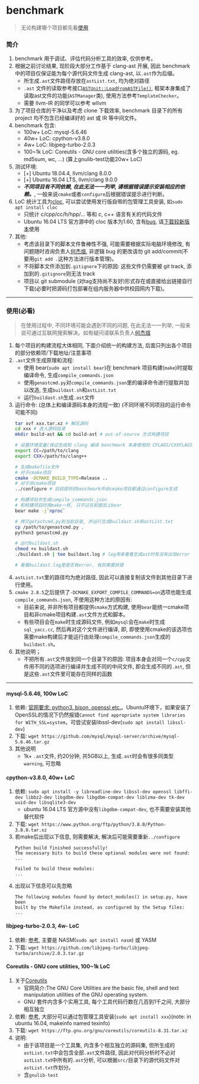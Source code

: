 # benchmark
>无论构建哪个项目都先看[使用](#Usage)
### 简介
1. benchmark 用于调试、评估代码分析工具的效率, 仅供参考。
2. 根据之前讨论结果, 现阶段大部分工作基于 clang-ast 开展, 因此 benchmark 中的项目仅保证能为每个源代码文件生成 clang-ast, 以`.ast`作为后缀。
    + 所生成`.ast`文件路径存放在`astList.txt`, 均为绝对路径
    + `.ast` 文件的读取参考接口[`ASTUnit::LoadFromASTFile()`](http://clang.llvm.org/doxygen/classclang_1_1ASTUnit.html), 框架本身集成了读取ast文件的功能(`ASTManager`类), 使用方法参考`TemplateChecker`。
    + 需要 llvm-IR 的同学可以参考 wllvm
3. 为了项目仓库的干净以及考虑 clone 下载效率, benchmark 目录下的所有 project 均不包含已经编译好的 ast 或 IR 等中间文件。
4. benchmark 包含: 
    + 100w+ LoC: mysql-5.6.46
    + 40w+ LoC: cpython-v3.8.0
    + 4w+ LoC: libjpeg-turbo-2.0.3
    + 100~1k LoC: Coreutils - GNU core utilities(含多个独立的源码, eg. md5sum, wc, ...) (算上gnulib-test功能20w+ LoC)
5. 测试环境: 
    + [+] Ubuntu 18.04.4, llvm/clang 8.0.0
    + [+] Ubuntu 16.04 LTS, llvm/clang 9.0.0
    + ***不同项目有不同依赖, 在此无法一一列举, 请根据错误提示安装相应的依赖。***, 一般来说`cmake`或者`configure`后根据错误提示进行判断。
6. LoC 统计工具为[cloc](http://cloc.sourceforge.net/), 可以尝试使用发行版自带的包管理工具安装, 如`sudo apt install cloc`
    + 只统计 c/cpp/cc/h/hpp/... 等和 c, c++ 语言有关的代码文件
    + Ubuntu 16.04 LTS 官方源中的 cloc 版本为1.60, 含有[bug](https://github.com/AlDanial/cloc/issues/126), 请[下载较新版本](https://github.com/AlDanial/cloc/releases)使用
7. 其他:
    + 考虑该目录下的脚本文件鲁棒性不强, 可能需要根据实际电脑环境修改, 有问题随时咨询负责人[何杰煊](kuaiqleqren@163.com), 非逻辑 bug 的更改请勿 git add/commit(不要用`git add .`这种方法进行版本管理)。
    + 不将脚本文件添加到`.gitignore`下的原因: 这些文件仍需要被 git track, 添加到的`.gitignore`则无法 track
    + 项目以 git submodule (对tag支持尚不友好)形式存在或直接给出链接自行下载(必要时把源码打包部署在组内服务器中供校园网内下载)。

----------

### 使用(必看)<a name="Usage"></a>
>在使用过程中, 不同环境可能会遇到不同的问题, 在此无法一一列举, 一般来说可通过互联网搜索解决。如有疑问请联系负责人[何杰煊](kuaiqleqren@163.com)
1. 每个项目的构建流程大体相同, 下面介绍统一的构建方法, 后面只列出各个项目的部分依赖项/下载地址/注意事项
2. `.ast`文件生成原理和流程:
    + 使用 bear(`sudo apt install bear`)在 benchmark 项目构建(`make`)时提取编译命令, 生成`compile_commands.json`
    + 使用`genastcmd.py`对`compile_commands.json`里的编译命令进行提取并加以改造, 生成`buildast.sh`和`astList.txt`
    + 运行`buildast.sh`生成`.ast`文件
3. 运行命令: (总体上和编译源码本身的流程一致) (不同环境不同项目的运行命令可能不同)
    ```bash
    tar xvf xxx.tar.xz # 解压源码
    cd xxx # 进入源码目录
    mkdir build-ast && cd build-ast # out-of-source 方式构建项目
    
    # 设置环境变量(保证生成和 clang 编译 benchmark 本身使用的 CFLAGS/CXXFLAGS 一样)
    export CC=/path/to/clang
    export CXX=/path/to/clang++
    
    # 生成makefile文件
    # 对于cmake项目
    cmake -DCMAKE_BUILD_TYPE=Release ..
    # 对于非cmake项目
    ../configure # 目前提供的benchmark中非cmake项目都通过configure生成
    
    # 构建项目并生成compile_commands.json
    # 和构建项目时用make一样, 只不过在前面加上bear
    bear make -j`nproc` 
    
    # 拷贝getastcmd.py到当前目录, 并运行生成buildast.sh和astList.txt
    cp /path/to/genastcmd.py .
    python3 genastcmd.py
    
    # 运行buildast.sh
    chmod +x buildast.sh
    ./buildast.sh | tee buildast.log # log用来看看生成ast时有没有出现error
    
    # 看看buildast.log里是否有error, 有则需要排错
    ```
4. `astList.txt`里的路径均为绝对路径, 因此可以直接复制该文件到其他目录下进行使用。   
5. `cmake 2.8.5`之后提供了`-DCMAKE_EXPORT_COMPILE_COMMANDS=on`选项也能生成`compile_commands.json`, 不使用这种方法的原因有:
    + 目前来说, 并非所有项目都提供`cmake`方式构建, 使用`bear`能统一cmake项目和非cmake项目构建`.ast`文件方式和脚本。
    + 有些项目会在`make`时生成源码文件, 例如`mysql`会在`make`时生成`sql_yacc.cc`, 然后再对这个文件进行编译, 即, 即使使用cmake的该选项也需要make构建后才能运行由处理`compile_commands.json`生成的`buildast.sh`。
6. 其他说明；
    + 不把所有`.ast`文件放到同一个目录下的原因: 项目本身会对同一个`c/cpp`文件用不同的选项进行编译并生成不同的中间文件, 即会生成不同的`.ast`, 但是这些`.ast`文件里可能存在同样的函数

----------

#### mysql-5.6.46, 100w LoC
1. 依赖: [官网要求: python3, bison, openssl etc.](https://dev.mysql.com/doc/refman/5.6/en/source-installation-prerequisites.html)。Ubuntu环境下，如果安装了OpenSSL的情况下仍然报错`Cannot find appropriate system libraries for WITH_SSL=system`，可尝试安装libssl-dev(`sudo apt install libssl-dev`)
2. 下载: `wget https://github.com/mysql/mysql-server/archive/mysql-5.6.46.tar.gz`
3. 其他说明
    + 1k+ `.ast`文件, 约20分钟, 共5GB以上, 生成`.ast`时会有很多同类型`warning`, 可忽略


#### cpython-v3.8.0, 40w+ LoC
1. 依赖: `sudo apt install -y libreadline-dev libssl-dev openssl libffi-dev libbz2-dev libgdbm-dev libgdbm-compat-dev liblzma-dev tk-dev uuid-dev libsqlite3-dev`
    + ubuntu 16.04 LTS 官方源中没有`libgdbm-compat-dev`, 也不需要安装其他替代软件
2. 下载: `wget https://www.python.org/ftp/python/3.8.0/Python-3.8.0.tar.xz`
3. 若make后出现以下信息, 则需要解决, 解决后可能需要重新`../configure`
    ```
    Python build finished successfully!
    The necessary bits to build these optional modules were not found:
    ...
    
    Failed to build these modules:
    ... 
    ```
4. 出现以下信息可以先忽略
    ```
    The following modules found by detect_modules() in setup.py, have been
    built by the Makefile instead, as configured by the Setup files:
    ...
    ```


#### libjpeg-turbo-2.0.3, 4w- LoC
1. 依赖: [参考](https://github.com/libjpeg-turbo/libjpeg-turbo/blob/2.0.3/BUILDING.md), 主要是 NASM(`sudo apt install nasm`) 或 YASM
2. 下载: `wget https://github.com/libjpeg-turbo/libjpeg-turbo/archive/2.0.3.tar.gz`


#### Coreutils - GNU core utilities, 100~1k LoC
1. 关于[Coreutils](https://www.gnu.org/software/coreutils/)
    + 官网简介:The GNU Core Utilities are the basic file, shell and text manipulation utilities of the GNU operating system.
    + GNU 套件内含多个实用工具, 每个工具代码行数在几百到1千之间, 大部分相互独立
2. 依赖: [参考](https://github.com/coreutils/coreutils/blob/master/README-prereq), 大部分可以通过包管理工具安装(`sudo apt install xxx`)(note: in ubuntu 16.04, makeinfo named texinfo)
3. 下载: `wget https://ftp.gnu.org/gnu/coreutils/coreutils-8.31.tar.xz`
4. 说明:
    + 由于该项目是一个工具集, 内含多个相互独立的源码集, 但所生成的`astList.txt`中会包含全部`.ast`文件路径, 因此对代码分析时不必对`astList.tx`t中所有的`.ast`分析, 可以根据`src/`目录下的源代码文件对`astList.txt`作划分。
    + 含`gnulib-test`
